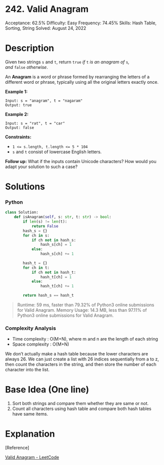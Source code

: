 # 242. Valid Anagram

Acceptance: 62.5%
Difficulty: Easy
Frequency: 74.45%
Skills: Hash Table, Sorting, String
Solved: August 24, 2022

# Description

Given two strings `s` and `t`, return `true` *if* `t` *is an anagram of* `s`*, and* `false` *otherwise*.

An **Anagram** is a word or phrase formed by rearranging the letters of a different word or phrase, typically using all the original letters exactly once.

**Example 1:**

```
Input: s = "anagram", t = "nagaram"
Output: true

```

**Example 2:**

```
Input: s = "rat", t = "car"
Output: false

```

**Constraints:**

- `1 <= s.length, t.length <= 5 * 104`
- `s` and `t` consist of lowercase English letters.

**Follow up:** What if the inputs contain Unicode characters? How would you adapt your solution to such a case?

# Solutions

### Python

```python
class Solution:
    def isAnagram(self, s: str, t: str) -> bool:
        if len(s) != len(t):
            return False
        hash_s = {}
        for ch in s:
            if ch not in hash_s:
                hash_s[ch] = 1
            else:
                hash_s[ch] += 1
        
        hash_t = {}
        for ch in t:
            if ch not in hash_t:
                hash_t[ch] = 1
            else:
                hash_t[ch] += 1
            
        return hash_s == hash_t
```

> Runtime: 59 ms, faster than 79.32% of Python3 online submissions for Valid Anagram.
Memory Usage: 14.3 MB, less than 97.11% of Python3 online submissions for Valid Anagram.
> 

### Complexity Analysis

- Time complexity : O(M+N), where m and n are the length of each string
- Space complexity : O(M+N)

We don’t actually make a hash table because the lower characters are always 26. We can just create a list with 26 indices sequentially from a to z, then count the characters in the string, and then store the number of each character into the list.

# Base Idea (One line)

1. Sort both strings and compare them whether they are same or not.
2. Count all characters using hash table and compare both hash tables have same items.

# Explanation

[Reference]

[Valid Anagram - LeetCode](https://leetcode.com/problems/valid-anagram/solution/)